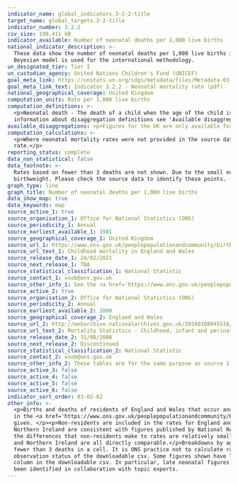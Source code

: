 ```yaml
---
indicator_name: global_indicators.3-2-2-title
target_name: global_targets.3-2-title
indicator_number: 3.2.2
csv_size: 198.411 kB
indicator_available: Number of neonatal deaths per 1,000 live births
national_indicator_description: >-
  These data show the number of neonatal deaths per 1,000 live births in the UK. These statististics are derived from information recorded when births and deaths are registered in England and Wales as part of civil registration, a legal requirement. Data presented by the UN may differ as a
  Beyesian model is used for the international methodology.
un_designated_tier: Tier I
un_custodian_agency: United Nations Children's Fund (UNICEF)
goal_meta_link: https://unstats.un.org/sdgs/metadata/files/Metadata-03-02-02.pdf
goal_meta_link_text: Indicator 3.2.2 - Neonatal mortality rate (pdf)
national_geographical_coverage: United Kingdom
computation_units: Rate per 1,000 live births
computation_definitions: >-
  <p>Neonatal death - The death of a child when the age of the child is under 28 days.</p><p>Early neonatal - The death of a child when the age of the child is under 7 days.</p><p>Late neonatal - The death of a child when the age of the child is between 7 and 27 days.</p><p>For specific
  information about disaggregation definitions see 'Available disaggregations' below.
available_disaggregations: <p>Figures for the UK are only available for the headline data and for sex.</p><p>Neonatal period - Figures are given for early, and overall neonatal period for all characteristics. Figures for the late neonatal period for Northern Ireland are not shown here due to low reliability of the rates. Figures for the late neonatal period are not shown for sex by country of occurrence for Northern Ireland, Scotland, or Wales due to low relaibility of rates. These data are, however, available in the <a href = "https://www.ons.gov.uk/peoplepopulationandcommunity/birthsdeathsandmarriages/deaths/datasets/childmortalitystatisticschildhoodinfantandperinatalchildhoodinfantandperinatalmortalityinenglandandwales">Child mortality (death cohort) tables in England and Wales</a></p><p>Country - Country of occurrence. The separate figures for England and Wales exclude deaths of non-residents. The figures for Scotland, Northern Ireland, and England and Wales combined include deaths of non-residents. They should therefore not be directly compared to the separate figures for England and Wales. The UK figure is calculated as the sum of Scotland, Northern Ireland, and England and Wales combined. Country of occurrence is available by sex for all countries, and by sex and neonatal period for England, and England and Wales.</p><p>Region - Region of residence (note that this differs to Country, which is area of occurrence). Region is only available when 'England' is selected in the Country dropdown menu.  Figures are based on boundaries as of May 2020.  </p><p>Age - Age of mother. Only available when England and Wales is selected in Country. More detailed data (age of mother by birthweight) are available in Table 10 of the <a href = "https://www.ons.gov.uk/peoplepopulationandcommunity/birthsdeathsandmarriages/deaths/datasets/childmortalitystatisticschildhoodinfantandperinatalchildhoodinfantandperinatalmortalityinenglandandwales">Child mortality (death cohort) tables in England and Wales</a>. These figures are not included here due to the number of rates with low reliability.</p><p>Birthweight - Only available when England and Wales is selected in Country. Birthweight is given in grams. Some rates, in particular for some of the lowest and highest birthweights. have low reliability. These are identified in the data download and in the source data. Birthweight is also available by mother's age and country of birth in the <a href = "https://www.ons.gov.uk/peoplepopulationandcommunity/birthsdeathsandmarriages/deaths/datasets/childmortalitystatisticschildhoodinfantandperinatalchildhoodinfantandperinatalmortalityinenglandandwales">Child mortality (death cohort) tables in England and Wales</a>.</p><p>Country of birth - Mother's country of birth. Only available when England and Wales is selected in Country. Antarctica and Oceania, Rest of Europe (non EU), the Americas and Caribbean, and 'Other' countries have a lot of rates with low reliability. Countries included in each grouping are given in the Country code listings table of the <a href = "https://www.ons.gov.uk/peoplepopulationandcommunity/birthsdeathsandmarriages/deaths/datasets/childmortalitystatisticschildhoodinfantandperinatalchildhoodinfantandperinatalmortalityinenglandandwales">Child mortality (death cohort) tables in England and Wales</a></p><p>Sex - Sex of the baby.</p><p>Figures for age of mother, birthweight and mother's country of birth are only given where deaths could be linked to their corresponding birth registration record (above 95% for all years). For more information see the information table in the <a href='https://www.ons.gov.uk/peoplepopulationandcommunity/birthsdeathsandmarriages/deaths/datasets/childmortalitystatisticschildhoodinfantandperinatalchildhoodinfantandperinatalmortalityinenglandandwales'>Child mortality (death cohort) tables in England and Wales</a>.</p><p>Local Authority (and for Wales, Health Board) level data are available in Table 3 of the <a href = "https://www.ons.gov.uk/peoplepopulationandcommunity/birthsdeathsandmarriages/deaths/datasets/childmortalitystatisticschildhoodinfantandperinatalchildhoodinfantandperinatalmortalityinenglandandwales">Child mortality (death cohort) tables in England and Wales</a>. We have not presented these figures here due to the level of uncertainty in many of the figures.<p> Data on further characteristics are also available from the <a href = "https://www.ons.gov.uk/peoplepopulationandcommunity/birthsdeathsandmarriages/deaths/datasets/childmortalitystatisticschildhoodinfantandperinatalchildhoodinfantandperinatalmortalityinenglandandwales">Child mortality (death cohort) tables in England and Wales</a>.
computation_calculations: >-
  <p>Where neonatal mortality rates were not provided in the source data, the following calculation was carried out </p><p>(Number of neonatal deaths / number of live births) * 1000 </p><p>Late neonatal mortality rates were caluclated as Neonatal mortality rate - Early neonatal mortality
  rate.</p>
reporting_status: complete
data_non_statistical: false
data_footnote: >-
  Rates based on fewer than 3 deaths are not shown. Due to the small number of events, the reliability of rates which are based on between 3 and 19 deaths may be affected. This particularly affects rates for late neonatal deaths, and for certain categories in country of birth, and
  birthweight. Please check the source data to identify these points.
graph_type: line
graph_title: Number of neonatal deaths per 1,000 live births
data_show_map: true
data_keywords: map
source_active_1: true
source_organisation_1: Office for National Statistics (ONS)
source_periodicity_1: Annual 
source_earliest_available_1: 1981
source_geographical_coverage_1: United Kingdom
source_url_1: https://www.ons.gov.uk/peoplepopulationandcommunity/birthsdeathsandmarriages/deaths/datasets/childmortalitystatisticschildhoodinfantandperinatalchildhoodinfantandperinatalmortalityinenglandandwales
source_url_text_1: Childhood mortality in England and Wales
source_release_date_1: 24/02/2021
source_next_release_1: TBA
source_statistical_classification_1: National Statistic
source_contact_1: vsob@ons.gov.uk
source_other_info_1: See the <a href='https://www.ons.gov.uk/peoplepopulationandcommunity/birthsdeathsandmarriages/deaths/qmis/childmortalitystatisticsqmi'>Child and infant mortality statistics QMI</a> for quality and methodology information. For the England and Wales figure see table 1. 
source_active_2: true
source_organisation_2: Office for National Statistics (ONS)
source_periodicity_2: Annual
source_earliest_available_2: 2000
source_geographical_coverage_2: England and Wales
source_url_2: http://webarchive.nationalarchives.gov.uk/20160108045516/http://www.ons.gov.uk/ons/rel/vsob1/mortality-statistics--childhood--infant-and-perinatal--england-and-wales--series-dh3-/index.html
source_url_text_2: Mortality Statistics - Childhood, infant and perinatal, England and Wales (Series DH3)
source_release_date_2: 31/08/2008
source_next_release_2: Discontinued
source_statistical_classification_2: National Statistic
source_contact_2: vsob@ons.gov.uk
source_other_info_2: These tables are for the same purpose as source 1, but are for earlier years
source_active_3: false
source_active_4: false
source_active_5: false
source_active_6: false
indicator_sort_order: 03-02-02
other_info: >-
  <p>Births and deaths of residents of England and Wales that occur and are registered outside of England and Wales are not included</p><p>Important information on the strengths and limitations of the data, the quality of the output, uses and users, and how the output was created are given
  in the <a href='https://www.ons.gov.uk/peoplepopulationandcommunity/birthsdeathsandmarriages/deaths/methodologies/childmortalitystatisticsqmi'>Child and infant mortality Quality and Methodology Information document</a>.</p><p> Where the number of deaths is smaller than 3, rates are not
  given. </p><p>Non-residents are included in the rates for England and Wales combined, Scotland, and Northern Ireland. However, non-residents are excluded from rates for England, and Wales.</p><p>The reason why non-residents are treated differently is because the figures for Scotland and
  Northern Ireland are consistent with figures published by National Records of Scotland (NRS) and Northern Ireland Statistics and Research Agency (NISRA) respectively, and each organisation uses slightly different definitions. This does have a small knock-on effect on comparability but
  the differences that non-residents make to rates are relatively small – at the most, including/excluding non-residents leads to a difference of 0.1 in the rates shown. For cross country comparisons, then the different infant mortality rates for England and Wales (combined only), Scotland
  and Northern Ireland are all directly comparable.</p>Breakdowns by age and country of birth of the mother, and by sex of the infant are given for infant deaths that have been successfully linked to their corresponding birth registration record. <p>Rates are not calculated where there are
  fewer than 3 deaths in a cell. It is ONS practice not to calculate rates where there are fewer than 3 deaths in a cell, as rates based on such low numbers are susceptible to inaccurate interpretation. These values have been left blank and are flagged as 'Missing value; suppressed' in the
  observation status of the downloadable csv. Some figures shown have low reliability (rates based on between 3 and 19 deaths). This means that their their reliability as a measure may be affected by the small number of events. Information on reliability is given in the observation status
  column in the downloadable csv. In particular, late neonatal figures have low reliability for some birthweights and some Country of birth levels. See available disaggregations above for more information. </p><p> Data follows the UN specification for this indicator. This indicator has
  been identified in collaboration with topic experts.
---
```

